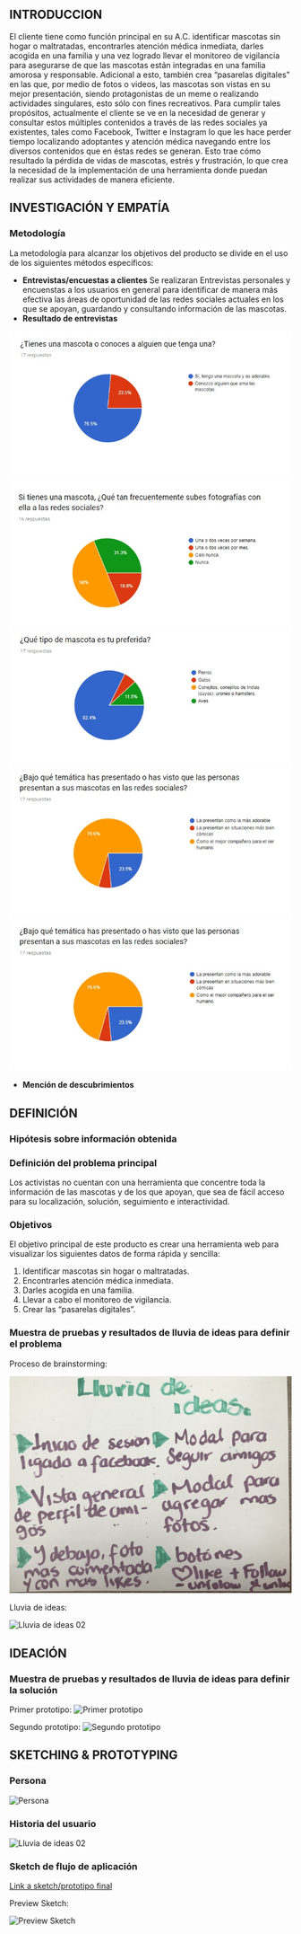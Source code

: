 ## INTRODUCCION
El cliente tiene como función principal en su A.C. identificar mascotas sin hogar o maltratadas, encontrarles atención médica inmediata, darles acogida en una familia y una vez logrado llevar el monitoreo de vigilancia para asegurarse de que las mascotas están integradas en una familia amorosa y responsable. Adicional a esto, también crea “pasarelas digitales” en las que, por medio de fotos o videos, las mascotas son vistas en su mejor presentación, siendo protagonistas de un meme o realizando actividades singulares, esto sólo con fines recreativos.
Para cumplir tales propósitos, actualmente el cliente se ve en la necesidad de generar y consultar estos múltiples contenidos a través  de las redes sociales ya existentes, tales como Facebook, Twitter e Instagram lo que les hace perder tiempo localizando adoptantes y atención médica navegando entre los diversos contenidos que en éstas redes se generan. Esto trae cómo resultado la pérdida de vidas de mascotas, estrés y frustración, lo que crea la necesidad de la implementación de una herramienta donde puedan realizar sus actividades de manera eficiente.



## INVESTIGACIÓN Y EMPATÍA

### Metodología
La metodología para alcanzar los objetivos del producto se divide en el uso de los siguientes métodos específicos:

* **Entrevistas/encuestas a clientes** Se realizaran Entrevistas personales y encuenstas a los usuarios en general para identificar de manera más efectiva las áreas de oportunidad de las redes sociales actuales en los que se apoyan, guardando y consultando información de las mascotas.
* **Resultado de entrevistas** 

![Pregunta 1](assets/images/propietarios_mascotas.jpg)
![Pregunta 2](assets/images/frecuencia_al_compartir.jpg)
![Pregunta 3](assets/images/preferencia_de_mascotas.jpg)
![Pregunta 4](assets/images/presentacion_de_mascotas.jpg)
![Pregunta 5](assets/images/opciones_al_vacacionar.jpg)


* **Mención de descubrimientos** 



## DEFINICIÓN

### Hipótesis sobre información obtenida
### Definición del problema principal
Los activistas no cuentan con una herramienta que concentre toda la información de las mascotas y de los que apoyan,  que sea de fácil acceso para su localización, solución, seguimiento e interactividad.

### Objetivos
El objetivo principal de este producto es crear una herramienta web para visualizar los siguientes datos de forma rápida y sencilla:
1. Identificar mascotas sin hogar o maltratadas.
2. Encontrarles atención médica inmediata.
3. Darles acogida en una familia.
4. Llevar a cabo el monitoreo de vigilancia.
5. Crear las “pasarelas digitales”. 

### Muestra de pruebas y resultados de lluvia de ideas para definir el problema
Proceso de brainstorming:

![Lluvia de ideas 01](assets/images/brainstorming.jpg)

Lluvia de ideas:

![Lluvia de ideas 02](assets/images/lluvia-de-ideas.jpg)


## IDEACIÓN
### Muestra de pruebas y resultados de lluvia de ideas para definir la solución

Primer prototipo:
![Primer prototipo](assets/images/prototipo.jpg)

Segundo prototipo:
![Segundo prototipo](assets/images/prototipo2.jpg)

## SKETCHING & PROTOTYPING  

### Persona ###
![Persona](./assets/images/Persona.PNG)

### Historia del usuario
![Lluvia de ideas 02](assets/images/storyboard-datadashboard.png)

### Sketch de flujo de aplicación

[Link a sketch/prototipo final](https://marvelapp.com/57bc2hj) 

Preview Sketch:

![Preview Sketch](assets/images/preview-sketch.png)
